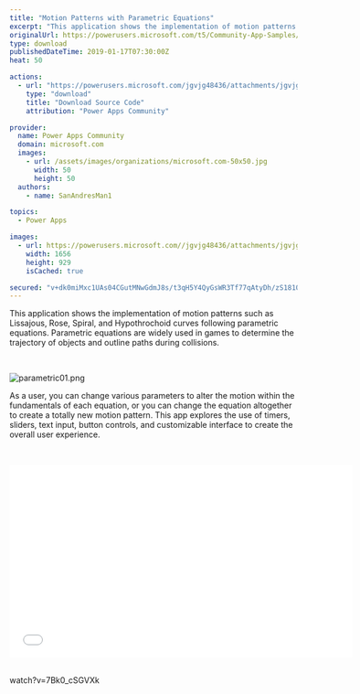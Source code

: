 ```yaml
---
title: "Motion Patterns with Parametric Equations"
excerpt: "This application shows the implementation of motion patterns such as Lissajous, Rose, Spiral, and Hypothrochoid curves following parametric"
originalUrl: https://powerusers.microsoft.com/t5/Community-App-Samples/Motion-Patterns-with-Parametric-Equations/td-p/206073
type: download
publishedDateTime: 2019-01-17T07:30:00Z
heat: 50

actions:
  - url: "https://powerusers.microsoft.com/jgvjg48436/attachments/jgvjg48436/AppFeedbackGallery/79/2/Parametric%20Motion.msapp"
    type: "download"
    title: "Download Source Code"
    attribution: "Power Apps Community"

provider:
  name: Power Apps Community
  domain: microsoft.com
  images:
    - url: /assets/images/organizations/microsoft.com-50x50.jpg
      width: 50
      height: 50
  authors:
    - name: SanAndresMan1

topics:
  - Power Apps

images:
  - url: https://powerusers.microsoft.com//jgvjg48436/attachments/jgvjg48436/AppFeedbackGallery/79/1/parametric02.png
    width: 1656
    height: 929
    isCached: true

secured: "v+dk0miMxc1UAs04CGutMNwGdmJ8s/t3qH5Y4QyGsWR3Tf77qAtyDh/zS1810XgqFGfBSBHdmLCmLBYQCTBcxhkJDt7k4n6qkutv4Bbc27C5dgcpGRbUNKYGUG6SKga0BmdVEw0w1q5XH9Npn9ExPMG9GxoPpEZpDLzjtJb++94TkkAovEZ9tIHS4hDnNuo0Wvj9V7KKIBJ8S3ubcaQBuUZlAgRVuLyMgfxdane9q/ZnNmv1zcdU5V3rZufaTsCfMZmj2yNNQ3BbpV6ZKMV+ZlX2fauYo5STOLCgoxZl+VpJiKy60cxwdjJ0U9IR6Em+vivIp6zzrK7Tx6G6vIOoT7EUPgAm3zSnlTcbsISs/eF6rAV5NYE7dLAZ/P4wE9uJTQxOJAfZX1aOO0SJ012WBZ/OycLP+Kj1jvknTLNS0fjSyyKzNLv01NmzQ9+BbT9R;21F9ukuNalbTRzDqxEb2mQ=="
---
```

<p>This application shows the implementation of motion patterns such as Lissajous, Rose, Spiral, and Hypothrochoid curves following parametric equations. Parametric equations are widely used in games to determine the trajectory of objects and outline&nbsp;paths during collisions.&nbsp;</p><p>&nbsp;</p><p><span class="lia-inline-image-display-wrapper lia-image-align-inline" image-alt="parametric01.png" style="width: 999px;"><img src="https://powerusers.microsoft.com/t5/image/serverpage/image-id/48767i4825F7F01A8D1285/image-size/large?v=1.0&amp;px=999" title="parametric01.png" alt="parametric01.png" li-image-url="https://powerusers.microsoft.com/t5/image/serverpage/image-id/48767i4825F7F01A8D1285?v=1.0" li-image-display-id="'48767i4825F7F01A8D1285'" li-message-uid="'206073'" li-messages-message-image="true" li-bindable="" class="lia-media-image" tabindex="0" li-bypass-lightbox-when-linked="true" li-use-hover-links="false"></span></p><p>As a user, you can change various parameters to alter the motion within the fundamentals of each equation, or you can change the equation altogether to create a totally new motion pattern. This app explores the use of timers, sliders, text input, button controls, and customizable interface to create the overall user experience.</p><p>&nbsp;</p><p><div class="video-embed-center video-embed"><iframe class="embedly-embed" src="//cdn.embedly.com/widgets/media.html?src=https%3A%2F%2Fwww.youtube.com%2Fembed%2FMoe_BKoHXxI%3Ffeature%3Doembed&amp;display_name=YouTube&amp;url=https%3A%2F%2Fwww.youtube.com%2Fwatch%3Fv%3DMoe_BKoHXxI&amp;image=https%3A%2F%2Fi.ytimg.com%2Fvi%2FMoe_BKoHXxI%2Fhqdefault.jpg&amp;key=b0d40caa4f094c68be7c29880b16f56e&amp;type=text%2Fhtml&amp;schema=youtube" width="600" height="337" scrolling="no" title="YouTube embed" frameborder="0" allow="autoplay; fullscreen" allowfullscreen="true"></iframe></div>&nbsp;<p><span class="videoUrl">watch?v=7Bk0_cSGVXk</span></p>

